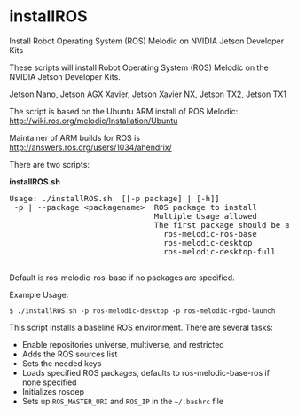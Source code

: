 # installROS
Install Robot Operating System (ROS) Melodic on NVIDIA Jetson Developer Kits

These scripts will install Robot Operating System (ROS) Melodic on the NVIDIA Jetson Developer Kits. 

Jetson Nano, Jetson AGX Xavier, Jetson Xavier NX, Jetson TX2, Jetson TX1

The script is based on the Ubuntu ARM install of ROS Melodic: http://wiki.ros.org/melodic/Installation/Ubuntu

Maintainer of ARM builds for ROS is http://answers.ros.org/users/1034/ahendrix/

There are two scripts:

<strong>installROS.sh</strong>
<pre>
Usage: ./installROS.sh  [[-p package] | [-h]]
 -p | --package &lt;packagename&gt;  ROS package to install
                               Multiple Usage allowed
                               The first package should be a base package. One of the following:
                                 ros-melodic-ros-base
                                 ros-melodic-desktop
                                 ros-melodic-desktop-full.
 </pre>
 
Default is ros-melodic-ros-base if no packages are specified.

Example Usage:

`$ ./installROS.sh -p ros-melodic-desktop -p ros-melodic-rgbd-launch`

This script installs a baseline ROS environment. There are several tasks:

* Enable repositories universe, multiverse, and restricted
* Adds the ROS sources list
* Sets the needed keys
* Loads specified ROS packages, defaults to ros-melodic-base-ros if none specified
* Initializes rosdep
* Sets up `ROS_MASTER_URI` and `ROS_IP` in the `~/.bashrc` file